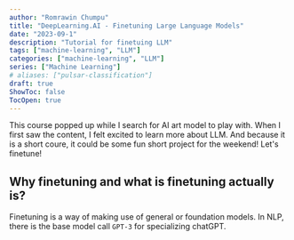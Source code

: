 ```yaml
---
author: "Romrawin Chumpu"
title: "DeepLearning.AI - Finetuning Large Language Models"
date: "2023-09-1"
description: "Tutorial for finetuing LLM"
tags: ["machine-learning", "LLM"]
categories: ["machine-learning", "LLM"]
series: ["Machine Learning"]
# aliases: ["pulsar-classification"]
draft: true
ShowToc: false
TocOpen: true
---
```


<!-- <style> 
body {
  font-size: 14px;
}
</style>  -->

This course popped up while I search for AI art model to play with. When I first saw the content, I felt excited to learn more about LLM. And because it is a short coure, it could be some fun short project for the weekend! Let's finetune!

## Why finetuning and what is finetuning actually is?

Finetuning is a way of making use of general or foundation models. In NLP, there is the base model call `GPT-3` for specializing chatGPT. 
